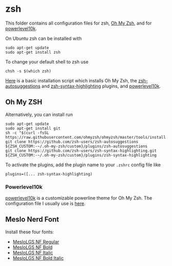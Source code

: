 # zsh

This folder contains all configuration files for zsh, 
[Oh My Zsh](https://github.com/ohmyzsh/ohmyzsh), and for
[powerlevel10k](https://github.com/romkatv/powerlevel10k).

On Ubuntu zsh can be installed with
```
sudo apt-get update
sudo apt-get install zsh
```

To change your default shell to zsh use
```
chsh -s $(which zsh)
```


[Here]() is a basic installation script which installs Oh My Zsh, the
[zsh-autosuggestions](https://github.com/zsh-users/zsh-autosuggestions)
and [zsh-syntax-highlighting](https://github.com/zsh-users/zsh-syntax-highlighting) plugins, and
[powerlevel10k](https://github.com/romkatv/powerlevel10k).

## Oh My ZSH



Alternatively, you can install run
```
sudo apt-get update
sudo apt-get install git
sh -c "$(curl -fsSL https://raw.githubusercontent.com/ohmyzsh/ohmyzsh/master/tools/install.sh)"
git clone https://github.com/zsh-users/zsh-autosuggestions ${ZSH_CUSTOM:-~/.oh-my-zsh/custom}/plugins/zsh-autosuggestions
git clone https://github.com/zsh-users/zsh-syntax-highlighting.git ${ZSH_CUSTOM:-~/.oh-my-zsh/custom}/plugins/zsh-syntax-highlighting
```
To activate the plugins, add the plugin name to your `.zshrc` config file like
```
plugins=([... zsh-syntax-highlighting)
```

### Powerlevel10k

[powerlevel10k](https://github.com/romkatv/powerlevel10k)
is a customizable powerline theme for Oh My Zsh. The configuration file I usually use is
[here]().


## Meslo Nerd Font

Install these four fonts:
- [MesloLGS NF Regular](https://github.com/romkatv/powerlevel10k-media/raw/master/MesloLGS%20NF%20Regular.ttf)
- [MesloLGS NF Bold](https://github.com/romkatv/powerlevel10k-media/raw/master/MesloLGS%20NF%20Bold.ttf)
- [MesloLGS NF Italic](https://github.com/romkatv/powerlevel10k-media/raw/master/MesloLGS%20NF%20Italic.ttf)
- [MesloLGS NF Bold Italic](https://github.com/romkatv/powerlevel10k-media/raw/master/MesloLGS%20NF%20Bold%20Italic.ttf)